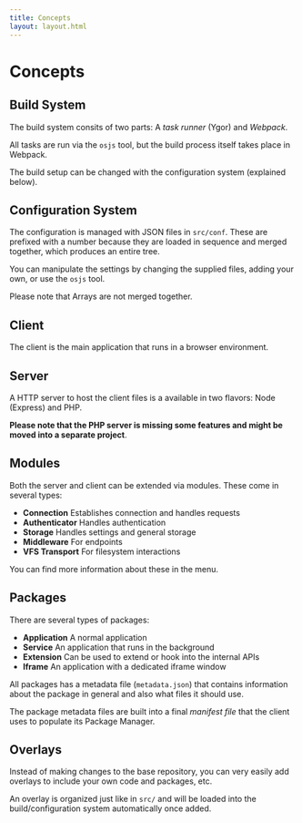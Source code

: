 ```yaml
---
title: Concepts
layout: layout.html
---
```


# Concepts

## Build System

The build system consits of two parts: A *task runner* (Ygor) and *Webpack*.

All tasks are run via the `osjs` tool, but the build process itself takes place in Webpack.

The build setup can be changed with the configuration system (explained below).

## Configuration System

The configuration is managed with JSON files in `src/conf`. These are prefixed with a number because they are loaded in sequence and merged together, which produces an entire tree.

You can manipulate the settings by changing the supplied files, adding your own, or use the `osjs` tool.

Please note that Arrays are not merged together.

## Client

The client is the main application that runs in a browser environment.

## Server

A HTTP server to host the client files is a available in two flavors: Node (Express) and PHP.

**Please note that the PHP server is missing some features and might be moved into a separate project**.

## Modules

Both the server and client can be extended via modules. These come in several types:

* **Connection** Establishes connection and handles requests
* **Authenticator** Handles authentication
* **Storage** Handles settings and general storage
* **Middleware** For endpoints
* **VFS Transport** For filesystem interactions

You can find more information about these in the menu.

## Packages

There are several types of packages:

* **Application** A normal application
* **Service** An application that runs in the background
* **Extension** Can be used to extend or hook into the internal APIs
* **Iframe** An application with a dedicated iframe window

All packages has a metadata file (`metadata.json`) that contains information about the package in general and also what files it should use.

The package metadata files are built into a final *manifest file* that the client uses to populate its Package Manager.

## Overlays

Instead of making changes to the base repository, you can very easily add overlays to include your own code and packages, etc.

An overlay is organized just like in `src/` and will be loaded into the build/configuration system automatically once added.
